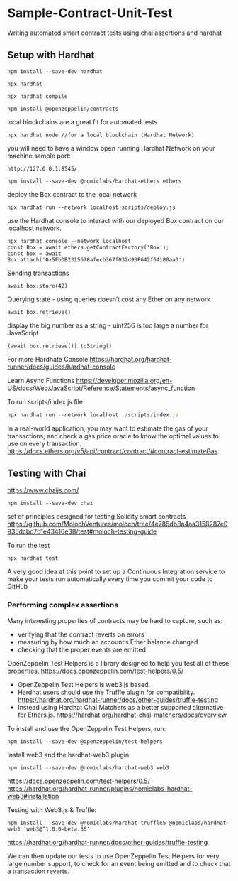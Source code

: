 # Sample-Contract-Unit-Test
Writing automated smart contract tests using chai assertions and hardhat

## Setup with Hardhat
```
npm install --save-dev hardhat
```

```
npx hardhat
```

```
npx hardhat compile
```

```
npm install @openzeppelin/contracts
```

local blockchains are a great fit for automated tests

```
npx hardhat node //for a local blockchain (Hardhat Network)
```

you will need to have a window open running Hardhat Network on your machine
sample port:

```
http://127.0.0.1:8545/
```

```
npm install --save-dev @nomiclabs/hardhat-ethers ethers
```

deploy the Box contract to the local network

```
npx hardhat run --network localhost scripts/deploy.js
```

use the Hardhat console to interact with our deployed Box contract on our localhost network.

```
npx hardhat console --network localhost
const Box = await ethers.getContractFactory('Box');
const box = await Box.attach('0x5FbDB2315678afecb367f032d93F642f64180aa3')
```

Sending transactions

```
await box.store(42)
```

Querying state - using queries doesn’t cost any Ether on any network

```
await box.retrieve()
```

display the big number as a string - uint256 is too large a number for JavaScript

```
(await box.retrieve()).toString()
```

For more Hardhate Console
https://hardhat.org/hardhat-runner/docs/guides/hardhat-console

Learn Async Functions
https://developer.mozilla.org/en-US/docs/Web/JavaScript/Reference/Statements/async_function

To run scripts/index.js file

```javascript
npx hardhat run --network localhost ./scripts/index.js
```

In a real-world application, you may want to estimate the gas of your transactions, and check a gas price oracle to know the optimal values to use on every transaction.
https://docs.ethers.org/v5/api/contract/contract/#contract-estimateGas




## Testing with Chai
https://www.chaijs.com/

```
npm install --save-dev chai
```

set of principles designed for testing Solidity smart contracts
https://github.com/MolochVentures/moloch/tree/4e786db8a4aa3158287e0935dcbc7b1e43416e38/test#moloch-testing-guide

To run the test

```
npx hardhat test
```

A very good idea at this point to set up a Continuous Integration service
to make your tests run automatically every time you commit your code to GitHub

### Performing complex assertions
Many interesting properties of contracts may be hard to capture, such as:

- verifying that the contract reverts on errors
- measuring by how much an account’s Ether balance changed
- checking that the proper events are emitted

OpenZeppelin Test Helpers is a library designed to help you test all of these properties.
https://docs.openzeppelin.com/test-helpers/0.5/

- OpenZeppelin Test Helpers is web3.js based.
- Hardhat users should use the Truffle plugin for compatibility.
https://hardhat.org/hardhat-runner/docs/other-guides/truffle-testing 
- Instead using Hardhat Chai Matchers as a better supported alternative for Ethers.js.
https://hardhat.org/hardhat-chai-matchers/docs/overview

To install and use the OpenZeppelin Test Helpers, run:

```
npm install --save-dev @openzeppelin/test-helpers
```

Install web3 and the hardhat-web3 plugin:

```
npm install --save-dev @nomiclabs/hardhat-web3 web3
```

https://docs.openzeppelin.com/test-helpers/0.5/
https://hardhat.org/hardhat-runner/plugins/nomiclabs-hardhat-web3#installation

Testing with Web3.js & Truffle:

```
npm install --save-dev @nomiclabs/hardhat-truffle5 @nomiclabs/hardhat-web3 'web3@^1.0.0-beta.36'
```

https://hardhat.org/hardhat-runner/docs/other-guides/truffle-testing



<!-- To install and use the hardhat-chai-matchers, run:
or
npm install --save-dev @nomicfoundation/hardhat-chai-matchers
or
yarn add --dev @nomicfoundation/hardhat-chai-matchers -->

We can then update our tests to use OpenZeppelin Test Helpers for very large number support, to check for an event being emitted and to check that a transaction reverts.

